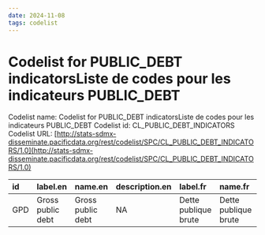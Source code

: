 ```yaml
---
date: 2024-11-08
tags: codelist
---
```


# Codelist for PUBLIC_DEBT indicatorsListe de codes pour les indicateurs PUBLIC_DEBT

Codelist name: Codelist for PUBLIC_DEBT indicatorsListe de codes pour les indicateurs PUBLIC_DEBT
Codelist id: CL_PUBLIC_DEBT_INDICATORS
Codelist URL: [http://stats-sdmx-disseminate.pacificdata.org/rest/codelist/SPC/CL_PUBLIC_DEBT_INDICATORS/1.0](http://stats-sdmx-disseminate.pacificdata.org/rest/codelist/SPC/CL_PUBLIC_DEBT_INDICATORS/1.0)

|id  |label.en          |name.en           |description.en |label.fr             |name.fr              |description.fr |
|:---|:-----------------|:-----------------|:--------------|:--------------------|:--------------------|:--------------|
|GPD |Gross public debt |Gross public debt |NA             |Dette publique brute |Dette publique brute |NA             |
